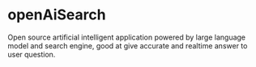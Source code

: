 # openAiSearch
Open source artificial intelligent application powered by large language model and search engine, good at give accurate and realtime answer to user question.
